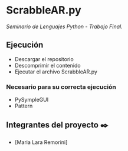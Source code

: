 # ScrabbleAR.py
_Seminario de Lenguajes Python - Trabajo Final._


## Ejecución
  * Descargar el repositorio
  * Descomprimir el contenido
  * Ejecutar el archivo ScrabbleAR.py

### Necesario para su correcta ejecución
  * PySympleGUI
  * Pattern 

## Integrantes del proyecto ✒️ 
  * [Maria Lara Remorini]
